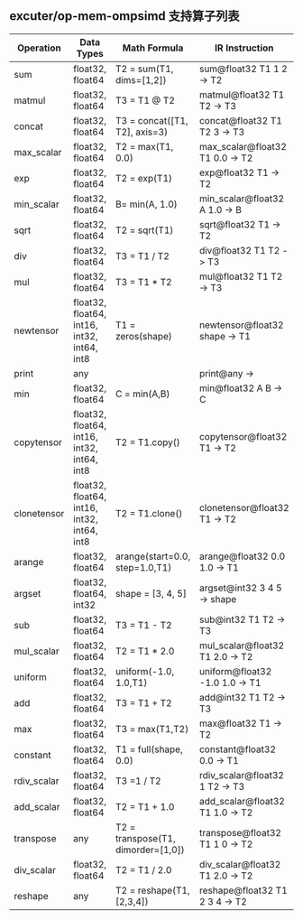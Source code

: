 ## excuter/op-mem-ompsimd 支持算子列表

| Operation | Data Types | Math Formula | IR Instruction |
|-----------|------------|--------------|----------------|
| sum | float32, float64 | T2 = sum(T1, dims=[1,2]) | sum@float32 T1 1 2 -> T2 |
| matmul | float32, float64 | T3 = T1 @ T2 | matmul@float32 T1 T2 -> T3 |
| concat | float32, float64 | T3 = concat([T1, T2], axis=3) | concat@float32 T1 T2 3 -> T3 |
| max_scalar | float32, float64 | T2 = max(T1, 0.0) | max_scalar@float32 T1 0.0 -> T2 |
| exp | float32, float64 | T2 = exp(T1) | exp@float32 T1 -> T2 |
| min_scalar | float32, float64 | B= min(A, 1.0) | min_scalar@float32 A 1.0 -> B |
| sqrt | float32, float64 | T2 = sqrt(T1) | sqrt@float32 T1 -> T2 |
| div | float32, float64 | T3 = T1 / T2 | div@float32 T1 T2 -> T3 |
| mul | float32, float64 | T3 = T1 * T2 | mul@float32 T1 T2 -> T3 |
| newtensor | float32, float64, int16, int32, int64, int8 | T1 = zeros(shape) | newtensor@float32 shape -> T1 |
| print | any |  | print@any -> |
| min | float32, float64 | C = min(A,B) | min@float32 A B -> C |
| copytensor | float32, float64, int16, int32, int64, int8 | T2 = T1.copy() | copytensor@float32 T1 -> T2 |
| clonetensor | float32, float64, int16, int32, int64, int8 | T2 = T1.clone() | clonetensor@float32 T1 -> T2 |
| arange | float32, float64 | arange(start=0.0, step=1.0,T1) | arange@float32 0.0 1.0 -> T1 |
| argset | float32, float64, int32 | shape = [3, 4, 5] | argset@int32 3 4 5 -> shape |
| sub | float32, float64 | T3 = T1 - T2 | sub@int32 T1 T2 -> T3 |
| mul_scalar | float32, float64 | T2 = T1 * 2.0 | mul_scalar@float32 T1 2.0 -> T2 |
| uniform | float32, float64 | uniform(-1.0, 1.0,T1) | uniform@float32 -1.0 1.0 -> T1 |
| add | float32, float64 | T3 = T1 + T2 | add@int32 T1 T2 -> T3 |
| max | float32, float64 | T3 = max(T1,T2) | max@float32 T1 -> T2 |
| constant | float32, float64 | T1 = full(shape, 0.0) | constant@float32 0.0 -> T1 |
| rdiv_scalar | float32, float64 | T3 =1 / T2 | rdiv_scalar@float32 1 T2 -> T3 |
| add_scalar | float32, float64 | T2 = T1 + 1.0 | add_scalar@float32 T1 1.0 -> T2 |
| transpose | any | T2 = transpose(T1, dimorder=[1,0]) | transpose@float32 T1 1 0 -> T2 |
| div_scalar | float32, float64 | T2 = T1 / 2.0 | div_scalar@float32 T1 2.0 -> T2 |
| reshape | any | T2 = reshape(T1, [2,3,4]) | reshape@float32 T1 2 3 4 -> T2 |
